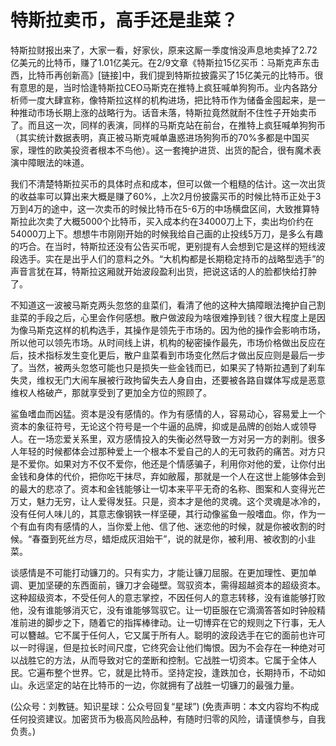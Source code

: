 # 特斯拉卖币，高手还是韭菜？

特斯拉财报出来了，大家一看，好家伙，原来这厮一季度悄没声息地卖掉了2.72亿美元的比特币，赚了1.01亿美元。在2/9文章《特斯拉15亿买币：马斯克声东击西，比特币再创新高》[链接]中，我们提到特斯拉披露买了15亿美元的比特币。很有意思的是，当时恰逢特斯拉CEO马斯克在推特上疯狂喊单狗狗币。业内各路分析师一度大肆宣称，像特斯拉这样的机构进场，把比特币作为储备金囤起来，是一种推动市场长期上涨的战略行为。话音未落，特斯拉竟然就耐不住性子开始卖币了。而且这一次，同样的表演，同样的马斯克站在前台，在推特上疯狂喊单狗狗币（其实统计数据表明，真正被马斯克喊单蛊惑进场狗狗币的70%多都是中国买家，理性的欧美投资者根本不鸟他）。这一套掩护进货、出货的配合，很有魔术表演中障眼法的味道。

我们不清楚特斯拉买币的具体时点和成本，但可以做一个粗糙的估计。这一次出货的收益率可以算出来大概是赚了60%，上次2月份披露买币的时候比特币正处于3万到4万的途中，这一次卖币的时候比特币在5-6万的中场横盘区间，大致推算特斯拉此次卖了大概5000个比特币，买入成本约在34000刀上下，卖出均价约在54000刀上下。想想牛市刚刚开始的时候我给自己画的止投线5万刀，是多么有趣的巧合。在当时，特斯拉还没有公告买币呢，更别提有人会想到它是这样的短线波段选手。实在是出乎人们的意料之外。“大机构都是长期稳定持币的战略型选手”的声音言犹在耳，特斯拉这厢就开始波段盈利出货，把说这话的人的脸都快给打肿了。

不知道这一波被马斯克两头忽悠的韭菜们，看清了他的这种大搞障眼法掩护自己割韭菜的手段之后，心里会作何感想。散户做波段为啥很难挣到钱？很大程度上是因为像马斯克这样的机构选手，其操作是领先于市场的。因为他的操作会影响市场，所以他可以领先市场。从时间线上讲，机构的秘密操作最先，市场价格做出反应在后，技术指标发生变化更后，散户韭菜看到市场变化然后才做出反应则是最后一步了。当然，被两头忽悠可能也只是损失一些金钱而已，如果买了特斯拉遇到了刹车失灵，维权无门大闹车展被行政拘留失去人身自由，还要被各路自媒体写成是恶意维权人格破产，那就享受到了更加全方位的照顾了。

鲨鱼嗜血而凶猛。资本是没有感情的。作为有感情的人，容易动心，容易爱上一个资本的象征符号，无论这个符号是一个牛逼的品牌，抑或是品牌的创始人或领导人。在一场恋爱关系里，双方感情投入的失衡必然导致一方对另一方的剥削。很多人年轻的时候都体会过那种爱上一个根本不爱自己的人的无可救药的痛苦。对方只是不爱你。如果对方不仅不爱你，他还是个情感骗子，利用你对他的爱，让你付出金钱和身体的代价，把你吃干抹尽，弃如敝履，那就是一个人在这世上能够体会到的最大的悲凉了。资本和金钱能够让一切本来平平无奇的名称、图案和人变得光芒万丈，魅力无穷，让人爱得发狂。只是，资本才是他的灵魂。这个灵魂是冰冷的，没有任何人味儿的，其意志像钢铁一样坚硬，其行动像鲨鱼一般嗜血。你，作为一个有血有肉有感情的人，当你爱上他、信了他、迷恋他的时候，就是你被收割的时候。“春蚕到死丝方尽，蜡炬成灰泪始干”，说的就是你，被利用、被收割的小韭菜。

谈感情是不可能打动镰刀的。只有实力，才能让镰刀屈服。在更加理性、更加单调、更加坚硬的东西面前，镰刀才会碰壁。驾驭资本，需得超越资本的超级资本。这种超级资本，不受任何人的意志掌控，不因任何人的意志转移，没有谁能够打败他，没有谁能够消灭它，没有谁能够驾驭它。让一切臣服在它滴滴答答如时钟般精准前进的脚步之下，随着它的指挥棒律动。让一切博弈在它的规则之下行事，无人可以簪越。它不属于任何人，它又属于所有人。聪明的波段选手在它的面前也许可以一时得逞，但是拉长时间尺度，它终究会让他们悔恨。因为不会存在一种绝对可以战胜它的方法，从而导致对它的垄断和控制。它战胜一切资本。它属于全体人民。它遍布整个世界。它，就是比特币。坚持定投，逢跌加仓，长期持币，不动如山。永远坚定的站在比特币的一边，你就拥有了战胜一切镰刀的最强力量。

(公众号：刘教链。知识星球：公众号回复“星球”)
(免责声明：本文内容均不构成任何投资建议。加密货币为极高风险品种，有随时归零的风险，请谨慎参与，自我负责。)
